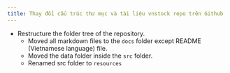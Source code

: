 ```yaml
---
title: Thay đổi cấu trúc thư mục và tài liệu vnstock repo trên Github
---
```

- Restructure the folder tree of the repository.
  - Moved all markdown files to the `docs` folder except README (Vietnamese language) file.
  - Moved the data folder inside the `src` folder. 
  - Renamed src folder to `resources`